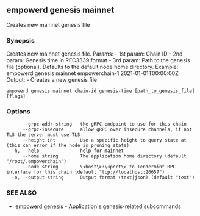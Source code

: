## empowerd genesis mainnet

Creates new mainnet genesis file

### Synopsis

Creates new mainnet genesis file.
Params:
	- 1st param: Chain ID
	- 2nd param: Genesis time in RFC3339 format
	- 3rd param: Path to the genesis file (optional). Defaults to the default node home directory.
Example:
	empowerd genesis mainnet empowerchain-1 2021-01-01T00:00:00Z
Output:
	- Creates a new genesis file


```
empowerd genesis mainnet chain-id genesis-time [path_to_genesis_file] [flags]
```

### Options

```
      --grpc-addr string   the gRPC endpoint to use for this chain
      --grpc-insecure      allow gRPC over insecure channels, if not TLS the server must use TLS
      --height int         Use a specific height to query state at (this can error if the node is pruning state)
  -h, --help               help for mainnet
      --home string        The application home directory (default "/root/.empowerchain")
      --node string        \<host\>:\<port\> to Tendermint RPC interface for this chain (default "tcp://localhost:26657")
  -o, --output string      Output format (text|json) (default "text")
```

### SEE ALSO

* [empowerd genesis](empowerd_genesis.md)	 - Application's genesis-related subcommands


